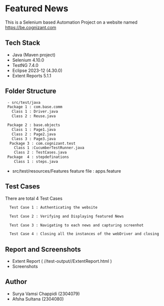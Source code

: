 
# Featured News

This is a Selenium based Automation Project on a website named https://be.cognizant.com

## Tech Stack

- Java (Maven project)
- Selenium 4.10.0
- TestNG 7.4.0
- Eclipse 2023-12 (4.30.0)
- Extent Reports 5.1.1


## Folder Structure

```bash
 - src/test/java
 Package 1 : com.base.comm
   Class 1 : Driver.java
   Class 2 : Reuse.java

 Package 2 : base.objects
   Class 1 : Page1.java
   Class 2 : Page2.java
   Class 3 : Page3.java
  Package 3 : com.cognizant.test
    Class 1 :CucumberTestRunner.java
    Class 2 : TestCases.java
 Package  4 : stepdefinations 
    Class 1 : steps.java
```
- src/test/resources/Features
    feature file : apps.feature

## Test Cases

There are total 4 Test Cases

```bash
  Test Case 1 : Authenticating the website
```
```bash
  Test Case 2 : Verifying and Displaying featured News 
```
```bash
  Test Case 3 : Navigating to each news and capturing screenhot
```
```bash
  Test Case 4 : Closing all the instances of the webDriver and closing the website
```

## Report and Screenshots

- Extent Report ( //test-output//ExtentReport.html )
- Screenshots

## Author

- Surya Vamsi Chappidi (2304079)
- Afsha Sultana (2304080)
